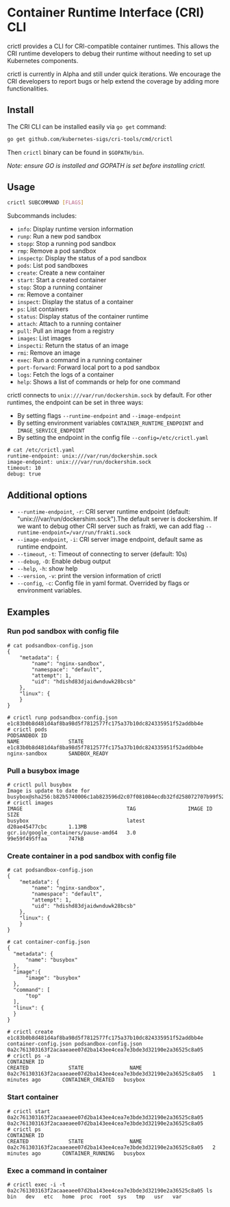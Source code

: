 # Container Runtime Interface (CRI) CLI

crictl provides a CLI for CRI-compatible container runtimes. This allows the CRI runtime developers to debug their runtime without needing to set up Kubernetes components.

crictl is currently in Alpha and still under quick iterations. We encourage the CRI developers to report bugs or help extend the coverage by adding more functionalities.

## Install

The CRI CLI can be installed easily via `go get` command:

```sh
go get github.com/kubernetes-sigs/cri-tools/cmd/crictl
```

Then `crictl` binary can be found in `$GOPATH/bin`.

*Note: ensure GO is installed and GOPATH is set before installing crictl.*

## Usage

```sh
crictl SUBCOMMAND [FLAGS]
```

Subcommands includes:

- `info`:          Display runtime version information
- `runp`:          Run a new pod sandbox
- `stopp`:         Stop a running pod sandbox
- `rmp`:           Remove a pod sandbox
- `inspectp`:      Display the status of a pod sandbox
- `pods`:          List pod sandboxes
- `create`:        Create a new container
- `start`:         Start a created container
- `stop`:          Stop a running container
- `rm`:            Remove a container
- `inspect`:       Display the status of a container
- `ps`:            List containers
- `status`:        Display status of the container runtime
- `attach`:        Attach to a running container
- `pull`:          Pull an image from a registry
- `images`:        List images
- `inspecti`:      Return the status of an image
- `rmi`:           Remove an image
- `exec`:          Run a command in a running container
- `port-forward`:  Forward local port to a pod sandbox
- `logs`:          Fetch the logs of a container
- `help`:          Shows a list of commands or help for one command

crictl connects to `unix:///var/run/dockershim.sock` by default. For other runtimes, the endpoint can be set in three ways:

- By setting flags `--runtime-endpoint` and `--image-endpoint`
- By setting environment variables `CONTAINER_RUNTIME_ENDPOINT` and `IMAGE_SERVICE_ENDPOINT`
- By setting the endpoint in the config file `--config=/etc/crictl.yaml`

```
# cat /etc/crictl.yaml
runtime-endpoint: unix:///var/run/dockershim.sock
image-endpoint: unix:///var/run/dockershim.sock
timeout: 10
debug: true
```

## Additional options

- `--runtime-endpoint`, `-r`: CRI server runtime endpoint (default: "unix:///var/run/dockershim.sock").The default server is dockershim. If we want to debug other CRI server such as frakti, we can add flag `--runtime-endpoint=/var/run/frakti.sock`
- `--image-endpoint`, `-i`: CRI server image endpoint, default same as runtime endpoint.
- `--timeout`, `-t`: Timeout of connecting to server (default: 10s)
- `--debug`, `-D`: Enable debug output
- `--help`, `-h`: show help
- `--version`, `-v`: print the version information of crictl
- `--config`, `-c`: Config file in yaml format. Overrided by flags or environment variables.

## Examples

### Run pod sandbox with config file

```
# cat podsandbox-config.json
{
    "metadata": {
        "name": "nginx-sandbox",
        "namespace": "default",
        "attempt": 1,
        "uid": "hdishd83djaidwnduwk28bcsb"
    },
    "linux": {
    }
}

# crictl runp podsandbox-config.json
e1c83b0b8d481d4af8ba98d5f7812577fc175a37b10dc824335951f52addbb4e
# crictl pods
PODSANDBOX ID                                                      NAME                STATE
e1c83b0b8d481d4af8ba98d5f7812577fc175a37b10dc824335951f52addbb4e   nginx-sandbox       SANDBOX_READY
```

### Pull a busybox image

```
# crictl pull busybox
Image is update to date for busybox@sha256:b82b5740006c1ab823596d2c07f081084ecdb32fd258072707b99f52a3cb8692
# crictl images
IMAGE                                  TAG                 IMAGE ID            SIZE
busybox                                latest              d20ae45477cbc       1.13MB
gcr.io/google_containers/pause-amd64   3.0                 99e59f495ffaa       747kB
```

### Create container in a pod sandbox with config file

```
# cat podsandbox-config.json
{
    "metadata": {
        "name": "nginx-sandbox",
        "namespace": "default",
        "attempt": 1,
        "uid": "hdishd83djaidwnduwk28bcsb"
    },
    "linux": {
    }
}

# cat container-config.json
{
  "metadata": {
      "name": "busybox"
  },
  "image":{
      "image": "busybox"
  },
  "command": [
      "top"
  ],
  "linux": {
  }
}

# crictl create e1c83b0b8d481d4af8ba98d5f7812577fc175a37b10dc824335951f52addbb4e container-config.json podsandbox-config.json
0a2c761303163f2acaaeaee07d2ba143ee4cea7e3bde3d32190e2a36525c8a05
# crictl ps -a
CONTAINER ID                                                       CREATED             STATE               NAME
0a2c761303163f2acaaeaee07d2ba143ee4cea7e3bde3d32190e2a36525c8a05   1 minutes ago       CONTAINER_CREATED   busybox
```

### Start container

```
# crictl start 0a2c761303163f2acaaeaee07d2ba143ee4cea7e3bde3d32190e2a36525c8a05
0a2c761303163f2acaaeaee07d2ba143ee4cea7e3bde3d32190e2a36525c8a05
# crictl ps
CONTAINER ID                                                       CREATED             STATE               NAME
0a2c761303163f2acaaeaee07d2ba143ee4cea7e3bde3d32190e2a36525c8a05   2 minutes ago       CONTAINER_RUNNING   busybox
```

### Exec a command in container

```
# crictl exec -i -t 0a2c761303163f2acaaeaee07d2ba143ee4cea7e3bde3d32190e2a36525c8a05 ls
bin   dev   etc   home  proc  root  sys   tmp   usr   var
```
